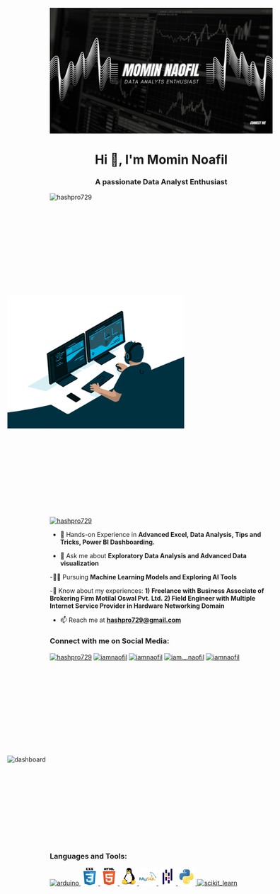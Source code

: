 ![logo](https://github.com/iamnaofil/iamnaofil/blob/main/banner.png)
<h1 align="center">Hi 👋, I'm Momin Noafil</h1>
<h3 align="center">A passionate Data Analyst Enthusiast </h3>


<p align="left"> <img src="https://komarev.com/ghpvc/?username=hashpro729&label=Profile%20views&color=0e75b6&style=flat" alt="hashpro729" /> </p>



<img align="right" alt="analytics" width="400" style="padding: 200px;" src="gif.gif">


<p align="left"> <a href="https://twitter.com/hashpro729" target="blank"><img src="https://img.shields.io/twitter/follow/hashpro729?logo=twitter&style=for-the-badge" alt="hashpro729" /></a> </p>

- 🌱 Hands-on Experience in  **Advanced Excel, Data Analysis, Tips and Tricks, Power BI Dashboarding.**

- 💬 Ask me about **Exploratory Data Analysis and Advanced Data visualization**

-👨‍💻 Pursuing **Machine Learning Models and Exploring AI Tools**

-📄 Know about my experiences: **1) Freelance with Business Associate of Brokering Firm Motilal Oswal Pvt. Ltd.
                                 2) Field Engineer with Multiple Internet Service Provider in Hardware Networking Domain**

- 📫 Reach me at **hashpro729@gmail.com**

<h3 align="left">Connect with me on Social Media:</h3>
<p align="left">
<a href="https://twitter.com/hashpro729" target="blank"><img align="center" src="https://raw.githubusercontent.com/rahuldkjain/github-profile-readme-generator/master/src/images/icons/Social/twitter.svg" alt="hashpro729" height="30" width="40" /></a>
<a href="https://linkedin.com/in/iamnaofil" target="blank"><img align="center" src="https://raw.githubusercontent.com/rahuldkjain/github-profile-readme-generator/master/src/images/icons/Social/linked-in-alt.svg" alt="iamnaofil" height="30" width="40" /></a>
<a href="https://stackoverflow.com/users/iamnaofil" target="blank"><img align="center" src="https://raw.githubusercontent.com/rahuldkjain/github-profile-readme-generator/master/src/images/icons/Social/stack-overflow.svg" alt="iamnaofil" height="30" width="40" /></a>
<a href="https://instagram.com/iam._.naofil" target="blank"><img align="center" src="https://raw.githubusercontent.com/rahuldkjain/github-profile-readme-generator/master/src/images/icons/Social/instagram.svg" alt="iam._.naofil" height="30" width="40" /></a>
<a href="https://www.youtube.com/c/iamnaofil" target="blank"><img align="center" src="https://raw.githubusercontent.com/rahuldkjain/github-profile-readme-generator/master/src/images/icons/Social/youtube.svg" alt="iamnaofil" height="30" width="40" /></a>
</p>
<img align="right" alt="dashboard" width="400" style="padding: 200px;" src="GIF1.gif">

<h3 align="left">Languages and Tools:</h3>
<p align="left"> <a href="https://www.arduino.cc/" target="_blank" rel="noreferrer"> <img src="https://cdn.worldvectorlogo.com/logos/arduino-1.svg" alt="arduino" width="40" height="40"/> </a> <a href="https://www.w3schools.com/css/" target="_blank" rel="noreferrer"> <img src="https://raw.githubusercontent.com/devicons/devicon/master/icons/css3/css3-original-wordmark.svg" alt="css3" width="40" height="40"/> </a> <a href="https://www.w3.org/html/" target="_blank" rel="noreferrer"> <img src="https://raw.githubusercontent.com/devicons/devicon/master/icons/html5/html5-original-wordmark.svg" alt="html5" width="40" height="40"/> </a> <a href="https://www.linux.org/" target="_blank" rel="noreferrer"> <img src="https://raw.githubusercontent.com/devicons/devicon/master/icons/linux/linux-original.svg" alt="linux" width="40" height="40"/> </a> <a href="https://www.mysql.com/" target="_blank" rel="noreferrer"> <img src="https://raw.githubusercontent.com/devicons/devicon/master/icons/mysql/mysql-original-wordmark.svg" alt="mysql" width="40" height="40"/> </a> <a href="https://pandas.pydata.org/" target="_blank" rel="noreferrer"> <img src="https://raw.githubusercontent.com/devicons/devicon/2ae2a900d2f041da66e950e4d48052658d850630/icons/pandas/pandas-original.svg" alt="pandas" width="40" height="40"/> </a> <a href="https://www.python.org" target="_blank" rel="noreferrer"> <img src="https://raw.githubusercontent.com/devicons/devicon/master/icons/python/python-original.svg" alt="python" width="40" height="40"/> </a> <a href="https://scikit-learn.org/" target="_blank" rel="noreferrer"> <img src="https://upload.wikimedia.org/wikipedia/commons/0/05/Scikit_learn_logo_small.svg" alt="scikit_learn" width="40" height="40"/> </a> <a href="https://seaborn.pydata.org/" target="_blank" rel="noreferrer"> 




